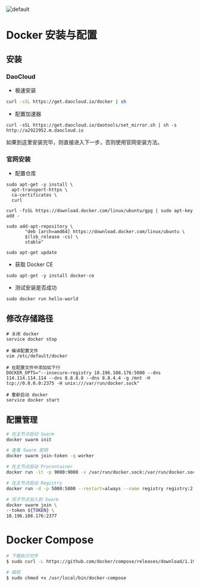 ![default](https://i.postimg.cc/V6m3yh19/image.png)

# Docker 安装与配置

## 安装

### DaoCloud

- 极速安装

```sh
curl -sSL https://get.daocloud.io/docker | sh
```

- 配置加速器

```
curl -sSL https://get.daocloud.io/daotools/set_mirror.sh | sh -s http://a2922952.m.daocloud.io
```

如果到这里安装完毕，则直接进入下一步，否则使用官网安装方法。

### 官网安装

- 配置仓库

```
sudo apt-get -y install \
  apt-transport-https \
  ca-certificates \
  curl

curl -fsSL https://download.docker.com/linux/ubuntu/gpg | sudo apt-key add -

sudo add-apt-repository \
       "deb [arch=amd64] https://download.docker.com/linux/ubuntu \
       $(lsb_release -cs) \
       stable"

sudo apt-get update
```

- 获取 Docker CE

```
sudo apt-get -y install docker-ce
```

- 测试安装是否成功

```
sudo docker run hello-world
```

## 修改存储路径

```
# 关闭 docker
service docker stop

# 编译配置文件
vim /etc/default/docker

# 在配置文件中添加如下行
DOCKER_OPTS="--insecure-registry 10.196.108.176:5000 --dns 114.114.114.114 --dns 8.8.8.8 --dns 8.8.4.4 -g /mnt -H tcp://0.0.0.0:2375 -H unix:///var/run/docker.sock"

# 重新启动 docker
service docker start
```

## 配置管理

```sh
# 在主节点启动 Swarm
docker swarm init

# 查看 Swarm 密钥
docker swarm join-token -q worker

# 在主节点启动 Procontainer
docker run -it -p 9000:9000 -v /var/run/docker.sock:/var/run/docker.sock portainer/portainer

# 在主节点启动 Registry
docker run -d -p 5000:5000 --restart=always --name registry registry:2

# 将子节点加入到 Swarm
docker swarm join \
--token ${TOKEN} \
10.196.108.176:2377
```

# Docker Compose

```sh
# 下载执行文件
$ sudo curl -L https://github.com/docker/compose/releases/download/1.19.0/docker-compose-`uname -s`-`uname -m` -o /usr/local/bin/docker-compose

# 赋权
$ sudo chmod +x /usr/local/bin/docker-compose
```
